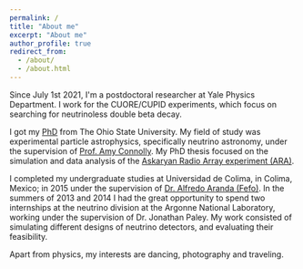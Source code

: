 ```yaml
---
permalink: /
title: "About me"
excerpt: "About me"
author_profile: true
redirect_from: 
  - /about/
  - /about.html
---
```

Since July 1st 2021, I'm a postdoctoral researcher at Yale Physics Department. I work for the CUORE/CUPID experiments, which focus on searching for neutrinoless double beta decay.

I got my [PhD](https://ccapp.osu.edu/people/torresespinosa.1) from The Ohio State University. My field of study was experimental particle astrophysics, specifically neutrino astronomy, under the supervision of [Prof. Amy Connolly](https://physics.osu.edu/people/hill.1370). My PhD thesis focused on the simulation and data analysis of the [Askaryan Radio Array experiment (ARA)](https://ara.wipac.wisc.edu/home).

I completed my undergraduate studies at Universidad de Colima, in Colima, Mexico; in 2015 under the supervision of [Dr. Alfredo Aranda (Fefo)](https://www.dunescience.org/facesofdune/alfredo-fefo-aranda/). In the summers of 2013 and 2014 I had the great opportunity to spend two internships at the neutrino division at the Argonne National Laboratory, working under the supervision of Dr. Jonathan Paley. My work consisted of simulating different designs of neutrino detectors, and evaluating their feasibility.



Apart from physics, my interests are dancing, photography and traveling.
